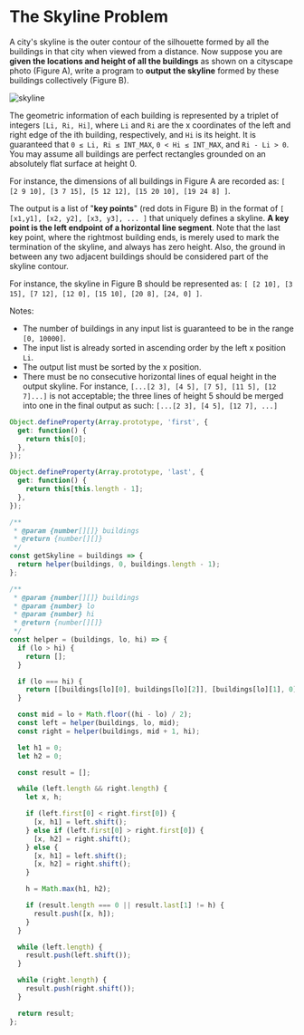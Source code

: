 # The Skyline Problem

A city's skyline is the outer contour of the silhouette formed by all the buildings in that city when viewed from a distance. Now suppose you are **given the locations and height of all the buildings** as shown on a cityscape photo (Figure A), write a program to **output the skyline** formed by these buildings collectively (Figure B).

![skyline](https://user-images.githubusercontent.com/565300/41813528-8be85200-76ec-11e8-86c0-1a94eee8e86a.jpg)

The geometric information of each building is represented by a triplet of integers `[Li, Ri, Hi]`, where `Li` and `Ri` are the x coordinates of the left and right edge of the ith building, respectively, and `Hi` is its height. It is guaranteed that `0 ≤ Li, Ri ≤ INT_MAX`, `0 < Hi ≤ INT_MAX`, and `Ri - Li > 0`. You may assume all buildings are perfect rectangles grounded on an absolutely flat surface at height 0.

For instance, the dimensions of all buildings in Figure A are recorded as: `[ [2 9 10], [3 7 15], [5 12 12], [15 20 10], [19 24 8] ]`.

The output is a list of "**key points**" (red dots in Figure B) in the format of `[ [x1,y1], [x2, y2], [x3, y3], ... ]` that uniquely defines a skyline. **A key point is the left endpoint of a horizontal line segment**. Note that the last key point, where the rightmost building ends, is merely used to mark the termination of the skyline, and always has zero height. Also, the ground in between any two adjacent buildings should be considered part of the skyline contour.

For instance, the skyline in Figure B should be represented as: `[ [2 10], [3 15], [7 12], [12 0], [15 10], [20 8], [24, 0] ]`.

Notes:

- The number of buildings in any input list is guaranteed to be in the range `[0, 10000]`.
- The input list is already sorted in ascending order by the left x position `Li`.
- The output list must be sorted by the x position.
- There must be no consecutive horizontal lines of equal height in the output skyline. For instance, `[...[2 3], [4 5], [7 5], [11 5], [12 7]...]` is not acceptable; the three lines of height 5 should be merged into one in the final output as such: `[...[2 3], [4 5], [12 7], ...]`

```javascript
Object.defineProperty(Array.prototype, 'first', {
  get: function() {
    return this[0];
  },
});

Object.defineProperty(Array.prototype, 'last', {
  get: function() {
    return this[this.length - 1];
  },
});

/**
 * @param {number[][]} buildings
 * @return {number[][]}
 */
const getSkyline = buildings => {
  return helper(buildings, 0, buildings.length - 1);
};

/**
 * @param {number[][]} buildings
 * @param {number} lo
 * @param {number} hi
 * @return {number[][]}
 */
const helper = (buildings, lo, hi) => {
  if (lo > hi) {
    return [];
  }

  if (lo === hi) {
    return [[buildings[lo][0], buildings[lo][2]], [buildings[lo][1], 0]];
  }

  const mid = lo + Math.floor((hi - lo) / 2);
  const left = helper(buildings, lo, mid);
  const right = helper(buildings, mid + 1, hi);

  let h1 = 0;
  let h2 = 0;

  const result = [];

  while (left.length && right.length) {
    let x, h;

    if (left.first[0] < right.first[0]) {
      [x, h1] = left.shift();
    } else if (left.first[0] > right.first[0]) {
      [x, h2] = right.shift();
    } else {
      [x, h1] = left.shift();
      [x, h2] = right.shift();
    }

    h = Math.max(h1, h2);

    if (result.length === 0 || result.last[1] != h) {
      result.push([x, h]);
    }
  }

  while (left.length) {
    result.push(left.shift());
  }

  while (right.length) {
    result.push(right.shift());
  }

  return result;
};
```
